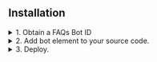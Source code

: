 
## Installation

<details>
<summary>1. Obtain a FAQs Bot ID</summary>
Either:

* create a new FAQs bot [here](https://www.datacakes.ai/autofaqs)
* or grab the ID of an existing one [here](https://bots.datacakes.ai/list-bots)

Record the bot's ID, and substitute it for `MY_BOT_ID` in the next step.
</details>

<details>
<summary>2. Add bot element to your source code.
</summary>

### local
* Store `faqs-datacake.js` locally.
* In the same directory, create `index.html` with this content:
```
<script type="module" src="faqs-datacake.js"></script>
<faqs-datacake id="datacake" botid="MY_BOT_ID"></faqs-datacake>
```

### production
Choose a page on your site and add
```
<script type="module" src="https://storage.googleapis.com/datacakes-static/faqs-datacake.js"></script>
<faqs-datacake id="datacake" botid="MY_BOT_ID"></faqs-datacake>
```
</details>

<details>
<summary>3. Deploy.</summary>

### local
In the same directory, run `python3 -m http.server` at the command line and navigate to [http://0.0.0.0:8000/](http://0.0.0.0:8000/) in a browser.

### production
Follow your usual deployment steps.
</details>
